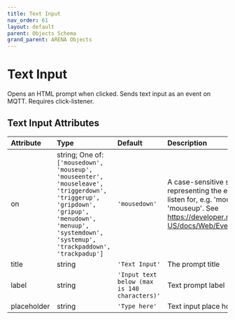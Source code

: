 ```yaml
---
title: Text Input
nav_order: 61
layout: default
parent: Objects Schema
grand_parent: ARENA Objects
---
```


<!--CAUTION: This file is autogenerated from https://github.com/arenaxr/arena-schemas. Changes made here may be overwritten.-->


Text Input
==========


Opens an HTML prompt when clicked. Sends text input as an event on MQTT. Requires click-listener.

Text Input Attributes
----------------------

|Attribute|Type|Default|Description|Required|
| :--- | :--- | :--- | :--- | :--- |
|on|string; One of: ```['mousedown', 'mouseup', 'mouseenter', 'mouseleave', 'triggerdown', 'triggerup', 'gripdown', 'gripup', 'menudown', 'menuup', 'systemdown', 'systemup', 'trackpaddown', 'trackpadup']```|```'mousedown'```|A case-sensitive string representing the event type to listen for, e.g. 'mousedown', 'mouseup'. See https://developer.mozilla.org/en-US/docs/Web/Events|Yes|
|title|string|```'Text Input'```|The prompt title|Yes|
|label|string|```'Input text below (max is 140 characters)'```|Text prompt label|Yes|
|placeholder|string|```'Type here'```|Text input place holder|Yes|
